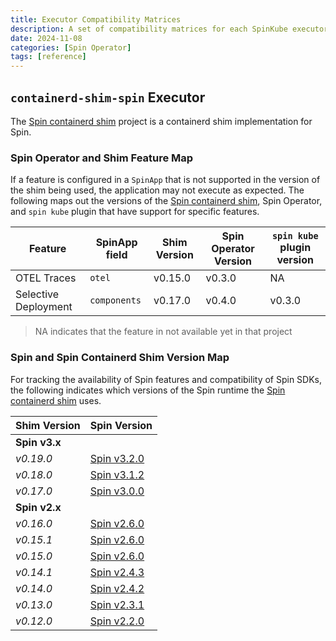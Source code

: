 ```yaml
---
title: Executor Compatibility Matrices
description: A set of compatibility matrices for each SpinKube executor
date: 2024-11-08
categories: [Spin Operator]
tags: [reference]
---
```


## `containerd-shim-spin` Executor

The [Spin containerd shim](https://github.com/spinframework/containerd-shim-spin) project is a containerd shim implementation for Spin.

### Spin Operator and Shim Feature Map

If a feature is configured in a `SpinApp` that is not supported in the version of the shim being
used, the application may not execute as expected. The following maps out the versions of the [Spin
containerd shim](https://github.com/spinframework/containerd-shim-spin), Spin Operator, and `spin kube`
plugin that have support for specific features.

| Feature              | SpinApp field | Shim Version | Spin Operator Version | `spin kube` plugin version |
| -------------------- | ------------- | ------------ | --------------------- | -------------------------- |
| OTEL Traces          | `otel`        | v0.15.0      | v0.3.0                | NA                         |
| Selective Deployment | `components`  | v0.17.0      | v0.4.0                | v0.3.0                     |

> NA indicates that the feature in not available yet in that project

### Spin and Spin Containerd Shim Version Map

For tracking the availability of Spin features and compatibility of Spin SDKs, the following
indicates which versions of the Spin runtime the [Spin containerd
shim](https://github.com/spinframework/containerd-shim-spin) uses.

| Shim Version | Spin Version |
|-------------|-------------|
| **Spin v3.x** | |
| *v0.19.0* | [Spin v3.2.0](https://github.com/fermyon/spin/releases/tag/v3.2.0) |
| *v0.18.0* | [Spin v3.1.2](https://github.com/fermyon/spin/releases/tag/v3.1.2) |
| *v0.17.0* | [Spin v3.0.0](https://github.com/fermyon/spin/releases/tag/v3.0.0) |
| **Spin v2.x** | |
| *v0.16.0* | [Spin v2.6.0](https://github.com/fermyon/spin/releases/tag/v2.6.0) |
| *v0.15.1* | [Spin v2.6.0](https://github.com/fermyon/spin/releases/tag/v2.6.0) |
| *v0.15.0* | [Spin v2.6.0](https://github.com/fermyon/spin/releases/tag/v2.6.0) |
| *v0.14.1* | [Spin v2.4.3](https://github.com/fermyon/spin/releases/tag/v2.4.3) |
| *v0.14.0* | [Spin v2.4.2](https://github.com/fermyon/spin/releases/tag/v2.4.2) |
| *v0.13.0* | [Spin v2.3.1](https://github.com/fermyon/spin/releases/tag/v2.3.1) |
| *v0.12.0* | [Spin v2.2.0](https://github.com/fermyon/spin/releases/tag/v2.2.0) |

